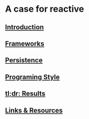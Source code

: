 # A case for reactive

## [Introduction](doc/01_Introduction.md)
## [Frameworks](doc/02_Frameworks.md)
## [Persistence]()
## [Programing Style]()
## [tl;dr: Results](doc/Result.md)
## [Links & Resources](doc/Links.md)